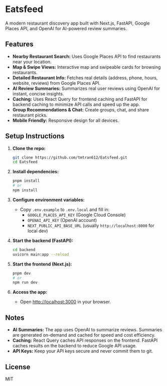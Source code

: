 # Eatsfeed

A modern restaurant discovery app built with Next.js, FastAPI, Google Places API, and OpenAI for AI-powered review summaries.

## Features
- **Nearby Restaurant Search:** Uses Google Places API to find restaurants near your location.
- **Map & Swipe Views:** Interactive map and swipeable cards for browsing restaurants.
- **Detailed Restaurant Info:** Fetches real details (address, phone, hours, website, reviews) from Google Places API.
- **AI Review Summaries:** Summarizes real user reviews using OpenAI for instant, concise insights.
- **Caching:** Uses React Query for frontend caching and FastAPI for backend caching to minimize API calls and speed up the app.
- **Group Recommendations & Chat:** Create groups, chat, and share restaurant picks.
- **Mobile Friendly:** Responsive design for all devices.

## Setup Instructions

1. **Clone the repo:**
   ```sh
   git clone https://github.com/tmtran612/Eatsfeed.git
   cd Eatsfeed
   ```

2. **Install dependencies:**
   ```sh
   pnpm install
   # or
   npm install
   ```

3. **Configure environment variables:**
   - Copy `.env.example` to `.env.local` and fill in:
     - `GOOGLE_PLACES_API_KEY` (Google Cloud Console)
     - `OPENAI_API_KEY` (OpenAI account)
     - `NEXT_PUBLIC_API_BASE_URL` (usually `http://localhost:8000` for local dev)

4. **Start the backend (FastAPI):**
   ```sh
   cd backend
   uvicorn main:app --reload
   ```

5. **Start the frontend (Next.js):**
   ```sh
   pnpm dev
   # or
   npm run dev
   ```

6. **Access the app:**
   - Open [http://localhost:3000](http://localhost:3000) in your browser.

## Notes
- **AI Summaries:** The app uses OpenAI to summarize reviews. Summaries are generated on-demand and cached for speed and cost efficiency.
- **Caching:** React Query caches API responses on the frontend. FastAPI caches results on the backend to reduce Google API usage.
- **API Keys:** Keep your API keys secure and never commit them to git.

## License
MIT

